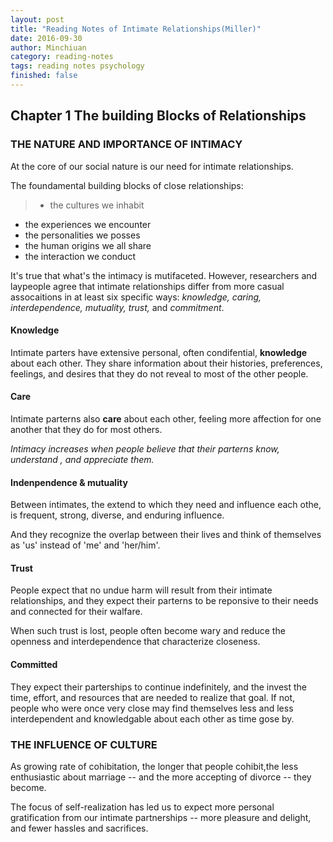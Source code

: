 ```yaml
---
layout: post
title: "Reading Notes of Intimate Relationships(Miller)"
date: 2016-09-30
author: Minchiuan
category: reading-notes
tags: reading notes psychology 
finished: false
---
```


## Chapter 1 **The building Blocks of Relationships**

### THE NATURE AND IMPORTANCE OF INTIMACY

At the core of our social nature is our need for intimate relationships.

The foundamental building blocks of close relationships: 

>+ the cultures we inhabit
+ the experiences we encounter
+ the personalities we posses
+ the human origins we all share
+ the interaction we conduct

It's true that what's the intimacy is mutifaceted. However, researchers and laypeople agree that intimate relationships differ from more casual assocaitions in at least six specific ways: *knowledge, caring, interdependence, mutuality, trust,* and *commitment*.

#### Knowledge

Intimate parters have extensive personal, often condifential, **knowledge** about each other. They share information about their histories, preferences, feelings, and desires that they do not reveal to most of the other people.

#### Care

Intimate parterns also **care** about each other, feeling more affection for one another that they do for most others. 

*Intimacy increases when people believe that their parterns know, understand , and appreciate them.*


#### Indenpendence & mutuality

Between intimates, the extend to which they need and influence each othe, is frequent, strong, diverse, and enduring influence.

And they recognize the overlap between their lives and think of themselves as 'us' instead of 'me' and 'her/him'.


#### Trust

People expect that no undue harm will result from their intimate relationships, and they expect their parterns to be reponsive to their needs and connected for their walfare.

When such trust is lost, people often become wary and reduce the openness and interdependence that characterize closeness. 


#### Committed

They expect their parterships to continue indefinitely, and the invest the time, effort, and resources that are needed to realize that goal. If not, people who were once very close may find themselves less and less interdependent and knowledgable about each other as time gose by. 

### THE INFLUENCE OF CULTURE

As growing rate of cohibitation, the longer that people cohibit,the less enthusiastic about marriage -- and the more accepting of divorce -- they become.

The focus of self-realization has led us to expect more personal gratification from our intimate partnerships -- more pleasure and delight, and fewer hassles and sacrifices.



